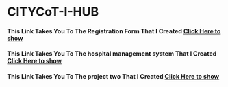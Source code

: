 # CITYCoT-I-HUB

<h4>This Link Takes You To The Registration Form That I Created <a href="https://github.com/itsSumiya8/CITYCIT-I-HUB/tree/a1185715f39001dc5b8e3489dac854dfc02236fe/registration%20form">Click Here to show</a> </h4>

<h4>This Link Takes You To The hospital management system That I Created <a href="https://github.com/itsSumiya8/CITYCIT-I-HUB/tree/32628dfd06e4dfe6f3619878c88484f6ef2ebd8b/hospital%20M%20system">Click Here to show</a> </h4>

<h4>This Link Takes You To The project two That I Created <a href="https://github.com/itsSumiya8/CITYCIT-I-HUB/tree/186fc37e470f6f3a7cb65cf3dfaffe62fba09798/Project%20two">Click Here to show</a> </h4>


